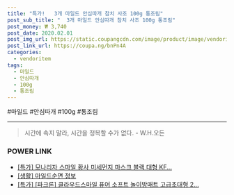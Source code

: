 ```yaml
--- 
title: "특가!   3개 마일드 안심따개 참치 사조 100g 통조림" 
post_sub_title: "  3개 마일드 안심따개 참치 사조 100g 통조림" 
post_money: ₩ 3,740 
post_date: 2020.02.01 
post_img_url: https://static.coupangcdn.com/image/product/image/vendoritem/2019/07/31/3000014789/078072fe-a225-4457-a3bd-1299068d7de9.jpg 
post_link_url: https://coupa.ng/bnPn4A 
categories: 
  - vendoritem 
tags: 
  - 마일드 
  - 안심따개 
  - 100g 
  - 통조림 
--- 
```

  #마일드 #안심따개 #100g #통조림 
<hr> 

> 시간에 속지 말라, 시간을 정복할 수가 없다. - W.H.오든 


### POWER LINK

* <a href="https://blog.naver.com/santokki14/221788502550" target="_blank">[특가] 모나리자 스마일 황사 미세먼지 마스크 블랙 대형 KF...</a>
* <a href="https://blog.naver.com/sakai111/221765476865" target="_blank"> [생활] 마일드순면 정보 </a>
* <a href="https://blog.naver.com/sakai111/221791052508" target="_blank">[특가] [파크론] 클라우드스마일 퓨어 소프트 놀이방매트 고급초대형 2...</a>
